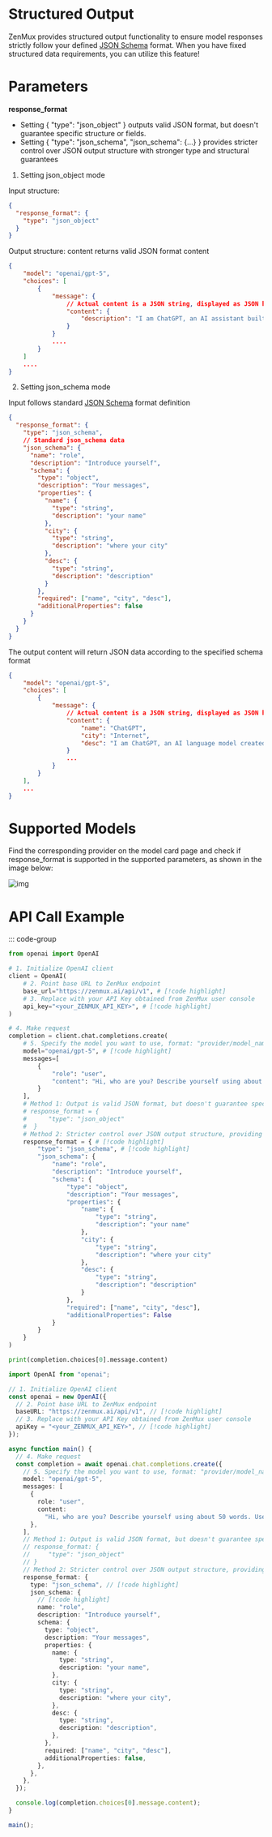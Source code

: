 # Structured Output

ZenMux provides structured output functionality to ensure model responses strictly follow your defined [JSON Schema](https://json-schema.org/) format.
When you have fixed structured data requirements, you can utilize this feature!

# Parameters

**response_format**

- Setting { "type": "json_object" } outputs valid JSON format, but doesn't guarantee specific structure or fields.
- Setting { "type": "json_schema", "json_schema": {...} } provides stricter control over JSON output structure with stronger type and structural guarantees

1. Setting json_object mode

Input structure:

```json
{
  "response_format": {
    "type": "json_object"
  }
}
```

Output structure: content returns valid JSON format content

```json
{
    "model": "openai/gpt-5",
    "choices": [
        {
            "message": {
                // Actual content is a JSON string, displayed as JSON here for readability
                "content": {
                    "description": "I am ChatGPT, an AI assistant built by OpenAI. I help answer questions, brainstorm ideas, draft text, explain concepts, debug code, and learn topics. I use patterns from training data to generate helpful, clear responses while recognizing limits and inviting follow-up questions. I adapt tone and detail to your needs."
                }
            }
            ....
        }
    ]
    ....
}
```

2. Setting json_schema mode

Input follows standard [JSON Schema](https://json-schema.org/) format definition

```json
{
  "response_format": {
    "type": "json_schema",
    // Standard json_schema data
    "json_schema": {
      "name": "role",
      "description": "Introduce yourself",
      "schema": {
        "type": "object",
        "description": "Your messages",
        "properties": {
          "name": {
            "type": "string",
            "description": "your name"
          },
          "city": {
            "type": "string",
            "description": "where your city"
          },
          "desc": {
            "type": "string",
            "description": "description"
          }
        },
        "required": ["name", "city", "desc"],
        "additionalProperties": false
      }
    }
  }
}
```

The output content will return JSON data according to the specified schema format

```json
{
    "model": "openai/gpt-5",
    "choices": [
        {
            "message": {
                // Actual content is a JSON string, displayed as JSON here for readability
                "content": {
                    "name": "ChatGPT",
                    "city": "Internet",
                    "desc": "I am ChatGPT, an AI language model created by OpenAI. I help with questions, ideas, writing, and problem-solving. I learn from patterns in text and aim to be helpful, accurate, and respectful. I don't have personal experiences, but I strive to understand your needs and respond clearly and kindly today."
                }
                ...
            }
        }
    ],
    ...
}
```

# Supported Models

Find the corresponding provider on the model card page and check if response_format is supported in the supported parameters, as shown in the image below:

![img](https://cdn.marmot-cloud.com/storage/zenmux/2025/08/21/1Hj7emo/res_format.jpg)

# API Call Example

::: code-group

```python [Python]
from openai import OpenAI

# 1. Initialize OpenAI client
client = OpenAI(
    # 2. Point base URL to ZenMux endpoint
    base_url="https://zenmux.ai/api/v1", # [!code highlight]
    # 3. Replace with your API Key obtained from ZenMux user console
    api_key="<your_ZENMUX_API_KEY>", # [!code highlight]
)

# 4. Make request
completion = client.chat.completions.create(
    # 5. Specify the model you want to use, format: "provider/model_name"
    model="openai/gpt-5", # [!code highlight]
    messages=[
        {
            "role": "user",
            "content": "Hi, who are you? Describe yourself using about 50 words. Use JSON response format?" # [!code highlight]
        }
    ],
    # Method 1: Output is valid JSON format, but doesn't guarantee specific structure or fields.
    # response_format = {
    #      "type": "json_object"
    #  }
    # Method 2: Stricter control over JSON output structure, providing stronger type and structural guarantees
    response_format = { # [!code highlight]
        "type": "json_schema", # [!code highlight]
        "json_schema": {
            "name": "role",
            "description": "Introduce yourself",
            "schema": {
                "type": "object",
                "description": "Your messages",
                "properties": {
                    "name": {
                        "type": "string",
                        "description": "your name"
                    },
                    "city": {
                        "type": "string",
                        "description": "where your city"
                    },
                    "desc": {
                        "type": "string",
                        "description": "description"
                    }
                },
                "required": ["name", "city", "desc"],
                "additionalProperties": False
            }
        }
    }
)

print(completion.choices[0].message.content)
```

```ts [TypeScript]
import OpenAI from "openai";

// 1. Initialize OpenAI client
const openai = new OpenAI({
  // 2. Point base URL to ZenMux endpoint
  baseURL: "https://zenmux.ai/api/v1", // [!code highlight]
  // 3. Replace with your API Key obtained from ZenMux user console
  apiKey = "<your_ZENMUX_API_KEY>", // [!code highlight]
});

async function main() {
  // 4. Make request
  const completion = await openai.chat.completions.create({
    // 5. Specify the model you want to use, format: "provider/model_name"
    model: "openai/gpt-5",
    messages: [
      {
        role: "user",
        content:
          "Hi, who are you? Describe yourself using about 50 words. Use JSON response format?",
      },
    ],
    // Method 1: Output is valid JSON format, but doesn't guarantee specific structure or fields.
    // response_format: {
    //     "type": "json_object"
    // }
    // Method 2: Stricter control over JSON output structure, providing stronger type and structural guarantees
    response_format: {
      type: "json_schema", // [!code highlight]
      json_schema: {
        // [!code highlight]
        name: "role",
        description: "Introduce yourself",
        schema: {
          type: "object",
          description: "Your messages",
          properties: {
            name: {
              type: "string",
              description: "your name",
            },
            city: {
              type: "string",
              description: "where your city",
            },
            desc: {
              type: "string",
              description: "description",
            },
          },
          required: ["name", "city", "desc"],
          additionalProperties: false,
        },
      },
    },
  });

  console.log(completion.choices[0].message.content);
}

main();
```
